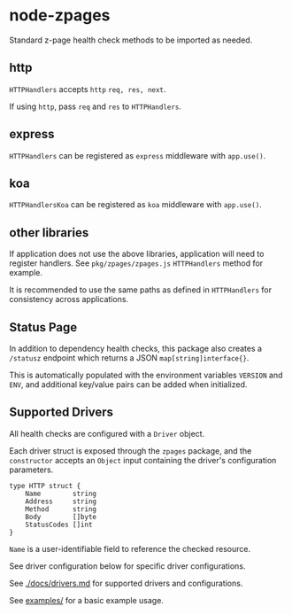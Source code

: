 # node-zpages

Standard z-page health check methods to be imported as needed.

## http

`HTTPHandlers` accepts `http` `req, res, next`. 

If using `http`, pass `req` and `res` to `HTTPHandlers`. 

## express

`HTTPHandlers` can be registered as `express` middleware with `app.use()`.

## koa

`HTTPHandlersKoa` can be registered as `koa` middleware with `app.use()`.

## other libraries

If application does not use the above libraries, application will need to register handlers. See `pkg/zpages/zpages.js` `HTTPHandlers` method for example.

It is recommended to use the same paths as defined in `HTTPHandlers` for consistency across applications.

## Status Page

In addition to dependency health checks, this package also creates a `/statusz` endpoint which returns a JSON `map[string]interface{}`.

This is automatically populated with the environment variables `VERSION` and `ENV`, and additional key/value pairs can be added when initialized.

## Supported Drivers

All health checks are configured with a `Driver` object.

Each driver struct is exposed through the `zpages` package, and the `constructor` accepts an `Object` input containing the driver's configuration parameters.

```
type HTTP struct {
	Name        string
	Address     string
	Method      string
	Body        []byte
	StatusCodes []int
}
```

`Name` is a user-identifiable field to reference the checked resource.

See driver configuration below for specific driver configurations.

See [./docs/drivers.md](./docs/drivers.md) for supported drivers and configurations.

See [examples/](./examples/) for a basic example usage.
